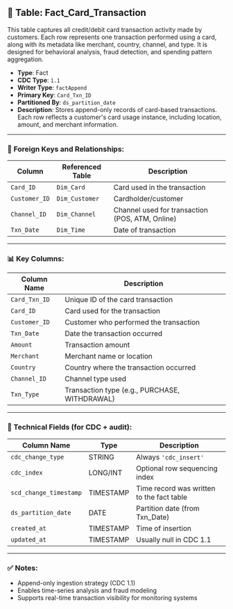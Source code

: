 ## 📜 Table: Fact_Card_Transaction

This table captures all credit/debit card transaction activity made by customers. Each row represents one transaction performed using a card, along with its metadata like merchant, country, channel, and type. It is designed for behavioral analysis, fraud detection, and spending pattern aggregation.

- **Type**: Fact  
- **CDC Type**: `1.1`  
- **Writer Type**: `factAppend`  
- **Primary Key**: `Card_Txn_ID`  
- **Partitioned By**: `ds_partition_date`  
- **Description**: Stores append-only records of card-based transactions. Each row reflects a customer's card usage instance, including location, amount, and merchant information.

---

### 🔗 Foreign Keys and Relationships:

| Column         | Referenced Table       | Description |
|----------------|------------------------|-------------|
| `Card_ID`      | `Dim_Card`             | Card used in the transaction  |
| `Customer_ID`  | `Dim_Customer`         | Cardholder/customer  |
| `Channel_ID`   | `Dim_Channel`          | Channel used for transaction (POS, ATM, Online)  |
| `Txn_Date`     | `Dim_Time`             | Date of transaction  |

---

### 📊 Key Columns:

| Column Name     | Description |
|------------------|-------------|
| `Card_Txn_ID`    | Unique ID of the card transaction  |
| `Card_ID`        | Card used for the transaction  |
| `Customer_ID`    | Customer who performed the transaction  |
| `Txn_Date`       | Date the transaction occurred  |
| `Amount`         | Transaction amount  |
| `Merchant`       | Merchant name or location  |
| `Country`        | Country where the transaction occurred  |
| `Channel_ID`     | Channel type used  |
| `Txn_Type`       | Transaction type (e.g., PURCHASE, WITHDRAWAL)  |

---

### 🧪 Technical Fields (for CDC + audit):

| Column Name           | Type       | Description |
|------------------------|------------|-------------|
| `cdc_change_type`      | STRING     | Always `'cdc_insert'`  |
| `cdc_index`            | LONG/INT   | Optional row sequencing index  |
| `scd_change_timestamp` | TIMESTAMP  | Time record was written to the fact table  |
| `ds_partition_date`    | DATE       | Partition date (from Txn_Date)  |
| `created_at`           | TIMESTAMP  | Time of insertion  |
| `updated_at`           | TIMESTAMP  | Usually null in CDC 1.1  |

---

### ✅ Notes:
- Append-only ingestion strategy (CDC 1.1)  
- Enables time-series analysis and fraud modeling  
- Supports real-time transaction visibility for monitoring systems

